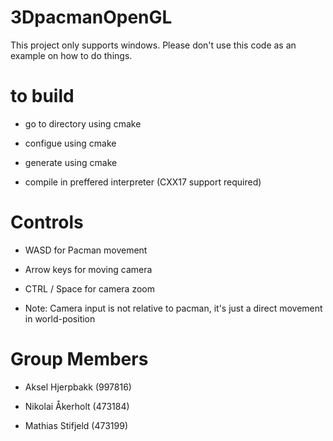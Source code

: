 # 3DpacmanOpenGL
This project only supports windows. Please don't use this code as an example on how to do things. 

# to build
- go to directory using cmake

- configue using cmake

- generate using cmake

- compile in preffered interpreter (CXX17 support required)



# Controls
- WASD for Pacman movement

- Arrow keys for moving camera

- CTRL / Space for camera zoom

- Note: Camera input is not relative to pacman, it's just a direct movement in world-position



# Group Members

- Aksel Hjerpbakk (997816)

- Nikolai Åkerholt (473184)

- Mathias Stifjeld (473199)
